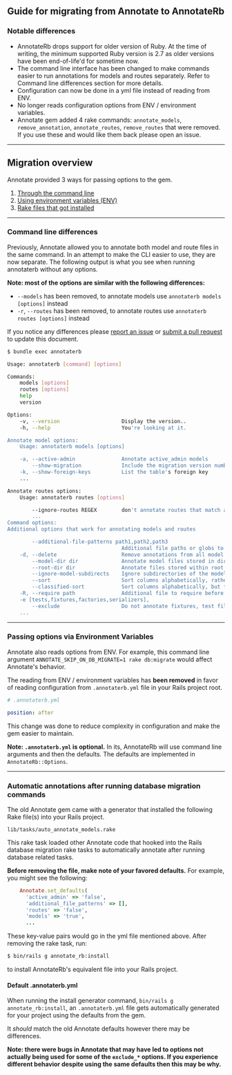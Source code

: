 ## Guide for migrating from Annotate to AnnotateRb
### Notable differences
* AnnotateRb drops support for older version of Ruby. At the time of writing, the minimum supported Ruby version is 2.7 as older versions have been end-of-life'd for sometime now.
* The command line interface has been changed to make commands easier to run annotations for models and routes separately. Refer to Command line differences section for more details.
* Configuration can now be done in a yml file instead of reading from ENV.
* No longer reads configuration options from ENV / environment variables.
* Annotate gem added 4 rake commands: `annotate_models`, `remove_annotation`, `annotate_routes`, `remove_routes` that were removed. If you use these and would like them back please open an issue.

----------

## Migration overview
Annotate provided 3 ways for passing options to the gem.
1. [Through the command line](#command-line-differences)
2. [Using environment variables (ENV)](#passing-options-via-environment-variables)
3. [Rake files that got installed](#automatic-annotations-after-running-database-migration-commands)

----------
### Command line differences
Previously, Annotate allowed you to annotate both model and route files in the same command. In an attempt to make the CLI easier to use, they are now separate. The following output is what you see when running annotaterb without any options. 

**Note: most of the options are similar with the following differences:**
* `--models` has been removed, to annotate models use `annotaterb models [options]` instead
* `-r`, `--routes` has been removed, to annotate routes use `annotaterb routes [options]` instead

If you notice any differences please [report an issue](https://github.com/drwl/annotaterb/issues/new) or [submit a pull request](https://github.com/drwl/annotaterb/pulls) to update this document.

```sh
$ bundle exec annotaterb 

Usage: annotaterb [command] [options]

Commands:
    models [options]
    routes [options]
    help
    version

Options:
    -v, --version                    Display the version..
    -h, --help                       You're looking at it.

Annotate model options:
    Usage: annotaterb models [options]

    -a, --active-admin               Annotate active_admin models
        --show-migration             Include the migration version number in the annotation
    -k, --show-foreign-keys          List the table's foreign key
    ...

Annotate routes options:
    Usage: annotaterb routes [options]

        --ignore-routes REGEX        don't annotate routes that match a given REGEX (i.e., `annotate -I '(mobile|resque|pghero)'`
        ...
Command options:
Additional options that work for annotating models and routes

        --additional-file-patterns path1,path2,path3
                                     Additional file paths or globs to annotate, separated by commas (e.g. `/foo/bar/%model_name%/*.rb,/baz/%model_name%.rb`)
    -d, --delete                     Remove annotations from all model files or the routes.rb file
        --model-dir dir              Annotate model files stored in dir rather than app/models, separate multiple dirs with commas
        --root-dir dir               Annotate files stored within root dir projects, separate multiple dirs with commas
        --ignore-model-subdirects    Ignore subdirectories of the models directory
        --sort                       Sort columns alphabetically, rather than in creation order
        --classified-sort            Sort columns alphabetically, but first goes id, then the rest columns, then the timestamp columns and then the association columns
    -R, --require path               Additional file to require before loading models, may be used multiple times
    -e [tests,fixtures,factories,serializers],
        --exclude                    Do not annotate fixtures, test files, factories, and/or serializers
    ...
```

----------

### Passing options via Environment Variables
Annotate also reads options from ENV. For example, this command line argument `ANNOTATE_SKIP_ON_DB_MIGRATE=1 rake db:migrate` would affect Annotate's behavior. 

The reading from ENV / environment variables has **been removed** in favor of reading configuration from `.annotaterb.yml` file in your Rails project root.

```yml
# .annotaterb.yml

position: after
```

This change was done to reduce complexity in configuration and make the gem easier to maintain.

**Note: `.annotaterb.yml` is optional.** In its, AnnotateRb will use command line arguments and then the defaults. The defaults are implemented in `AnnotateRb::Options`.

----------

### Automatic annotations after running database migration commands
The old Annotate gem came with a generator that installed the following Rake file(s) into your Rails project.

```
lib/tasks/auto_annotate_models.rake
```

This rake task loaded other Annotate code that hooked into the Rails database migration rake tasks to automatically annotate after running database related tasks. 

**Before removing the file, make note of your favored defaults.** For example, you might see the following:

```ruby
    Annotate.set_defaults(
      'active_admin' => 'false',
      'additional_file_patterns' => [],
      'routes' => 'false',
      'models' => 'true',
      ...
```

These key-value pairs would go in the yml file mentioned above. After removing the rake task, run:

```sh
$ bin/rails g annotate_rb:install
```

to install AnnotateRb's equivalent file into your Rails project.

#### Default .annotaterb.yml
When running the install generator command, `bin/rails g annotate_rb:install`, an `.annotaterb.yml` file gets automatically generated for your project using the defaults from the gem. 

It _should_ match the old Annotate defaults however there may be differences.

**Note: there were bugs in Annotate that may have led to options not actually being used for some of the `exclude_*` options. If you experience different behavior despite using the same defaults then this may be why.**


